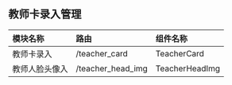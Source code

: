 
## 教师卡录入管理
 
|模块名称|路由|组件名称|
|:---|:---|:---|
|教师卡录入|/teacher_card|TeacherCard|
|教师人脸头像入|/teacher_head_img|TeacherHeadImg|
